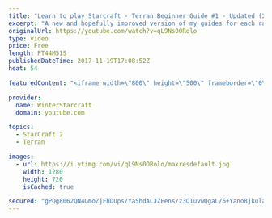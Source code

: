 ```yaml
---
title: "Learn to play Starcraft - Terran Beginner Guide #1 - Updated (2017 LOTV)"
excerpt: "A new and hopefully improved version of my guides for each race where I go over as many basics as possible while doing it live :)  I strongly believe that a super structured guide style is not very helpful compared to watching/playing the game actively.  Feedback is greatly appreciated. -- Watch live"
originalUrl: https://youtube.com/watch?v=qL9Ns0ORolo
type: video
price: Free
length: PT44M51S
publishedDateTime: 2017-11-19T17:08:52Z
heat: 54

featuredContent: "<iframe width=\"800\" height=\"500\" frameborder=\"0\" src=\"https://www.youtube.com/embed/qL9Ns0ORolo\" allow=\"accelerometer; autoplay; encrypted-media; gyroscope; picture-in-picture\" allowfullscreen></iframe>"

provider:
  name: WinterStarcraft
  domain: youtube.com

topics:
  - StarCraft 2
  - Terran

images:
  - url: https://i.ytimg.com/vi/qL9Ns0ORolo/maxresdefault.jpg
    width: 1280
    height: 720
    isCached: true

secured: "gPQg8062QN4GmoZjFhDUps/Ya5hdACJZEens/z3OIuvwQgaL/6+Yano8jkula+1IdgOVzGzxfSa/fpxhWk2xGIPqqbSUYB6gCFpq1fqujSKHwIzaxZFZBfFD9dDFvT7/WZCIn8qwK00jbOInf4/xvhtpMS2L6zaR9NC7OT75Ms9j3OHPgX7wqPcRT5LxzO3q8saXfbpZbzxZkzf6gsFuLCAa0NgO+iOUPYUDd81f/Ls+kLEH2stdeXL1RP8XRmCCBST1l2tJvB8oHKHHOjf2T6ac0ycmVXOHuhRck9z/b+9843y+6ASscn21BXDY/ihF/yImfk+aQXG6kumOclZroIdBrXWOhcA1ynb2RIbrASsJcs3rhwngNQK+U39XJmOLxPQH2OjjJY0nOfmZIKfTtgbNKF5jPyksvXlNaT5QHLcboPQv4/550Nc9eJnKjNYm;da6aWYpD7c1QQKDrmsEv9A=="
---
```


